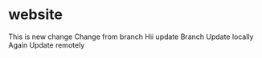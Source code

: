 # website

This is new change
Change from branch
Hii update Branch
Update locally
Again Update remotely
